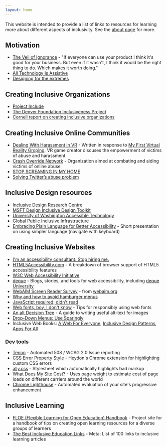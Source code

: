 ```yaml
---
layout: home
---
```


This website is intended to provide a list of links to resources for learning more about different aspects of inclusivity. See the [about page](https://evansimpson.github.io/inclusive/about) for more.

## Motivation
- [The Veil of Ignorance](http://mrmrs.io/writing/2016/03/23/the-veil-of-ignorance/) - "If everyone can use your product I think it's good for your business. But even if it wasn't, I think it would be the right thing to do. Which makes it worth doing."
- [All Technology Is Assistive](https://backchannel.com/all-technology-is-assistive-ac9f7183c8cd#.d1cjwua7a)
- [Designing for the extremes](https://sugoru.com/2013/07/14/designing-for-the-extremes/)

## Creating Inclusive Organizations
- [Project Include](http://projectinclude.org/)
- [The Denver Foundation Inclusiveness Project](http://www.nonprofitinclusiveness.org/)
- [Cornell report on creating inclusive organizations](http://digitalcommons.ilr.cornell.edu/cgi/viewcontent.cgi?article=1056&context=articles)

## Creating Inclusive Online Communities
- [Dealing With Harassment in VR](http://uploadvr.com/dealing-with-harassment-in-vr/) - Written in response to [My First Virtual Reality Groping](https://medium.com/athena-talks/my-first-virtual-reality-sexual-assault-2330410b62ee#.rsrggsimc), VR game creator discuses the empowerment of victims of abuse and harassment
- [Crash Override Network](http://www.crashoverridenetwork.com/) - Organization aimed at combating and aiding victims of online abuse
- [STOP SCREAMING IN MY HOME](https://medium.com/internet-creators-guild/stop-screaming-in-my-home-dadde0c2056c)
- [Solving Twitter’s abuse problem](https://medium.com/@Haje/solving-twitter-s-abuse-problem-3f1f8ac1a0d2)

## Inclusive Design resources
- [Inclusive Design Research Centre](http://idrc.ocadu.ca/)
- [MSFT Design Inclusive Design Toolkit](https://www.microsoft.com/en-us/design/practice)
- [University of Washington Accessible Technology](http://www.washington.edu/accessibility/)
- [Global Public Inclusive Infrastructure](http://gpii.net/index.html)
- [Embracing Plain Language for Better Accessibility](http://www.handcoding.com/presentations/plaina11y/) - Short presentation on using simpler language (navigate with keyboard)

## Creating Inclusive Websites
- [I'm an accessibility consultant. Stop hiring me.](https://www.joedolson.com/2016/01/im-an-accessibility-consultant-stop-hiring-me/)
- [HTML5Accessibility.com](http://html5accessibility.com/) - A breakdown of browser support of HTML5 accessibility features
- [W3C Web Accessibility Initiative](https://www.w3.org/WAI/)
- [deque](http://www.deque.com/) - Blogs, stories, and tools for web accessibility, including [deque University](https://dequeuniversity.com/)
- [WebAIM Screen Reader Survey](http://webaim.org/projects/screenreadersurvey6/) - from [webaim.org](http://webaim.org/)
- [Why and how to avoid hamburger menus](https://lmjabreu.com/post/why-and-how-to-avoid-hamburger-menus/)
- [JavaScript required; didn't read](http://tantek.com/2015/069/t1/js-dr-javascript-required-dead)
- [Web fonts, boy, I don't know](http://meowni.ca/posts/web-fonts/) - Tips for responsibly using web fonts
- [An alt Decision Tree](https://www.w3.org/WAI/tutorials/images/decision-tree/) - A guide to writing useful alt-text for images
- [Drop-Down Menus: Use Sparingly](https://www.nngroup.com/articles/drop-down-menus-use-sparingly/)
- Inclusive Web Books: [A Web For Everyone](https://www.goodreads.com/book/show/20640233-a-web-for-everyone), [Inclusive Design Patterns](https://www.goodreads.com/book/show/30816008-inclusive-design-patterns---coding-accessibility-into-web-design), [Apps For All](https://www.goodreads.com/book/show/22703073-apps-for-all)

### Dev tools
- [Tenon](https://tenon.io/) - Automated 508 / WCAG 2.0 Issue reporting
- [CSS Error Property Style](https://github.com/Heydon/css-error-property-style/) - Heydon's Chrome extension for highlighting custom CSS errors
- [ally.css](https://ffoodd.github.io/a11y.css/) - Stylesheet which automatically highlights bad markup
- [What Does My Site Cost?](https://whatdoesmysitecost.com/) - Uses page weight to estimate cost of page loads on different carriers around the world
- [Chrome Lighthouse](https://github.com/GoogleChrome/lighthouse) - Automated evaluation of your site's progressive enhancement

## Inclusive Learning
- [FLOE (Flexible Learning for Open Education) Handbook](http://floeproject.org/) - Project site for a handbook of tips on creating open learning resources for a diverse groups of learners
- [The Best Inclusive Education Links](http://www.thinkinclusive.us/the-best-inclusive-education-links-100-links-to-the-best-inclusion-related-articles-videos-and-media-on-the-web/#sthash.p09OU38a.dpuf) - Meta: List of 100 links to inclusive learning articles

